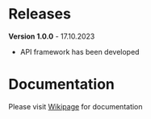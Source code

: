 # Releases

**Version 1.0.0** - 17.10.2023

- API framework has been developed

# Documentation

Please visit [Wikipage](https://github.com/arwebcs/packapi/wiki) for documentation
